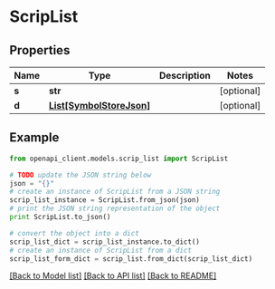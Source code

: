 # ScripList


## Properties

Name | Type | Description | Notes
------------ | ------------- | ------------- | -------------
**s** | **str** |  | [optional] 
**d** | [**List[SymbolStoreJson]**](SymbolStoreJson.md) |  | [optional] 

## Example

```python
from openapi_client.models.scrip_list import ScripList

# TODO update the JSON string below
json = "{}"
# create an instance of ScripList from a JSON string
scrip_list_instance = ScripList.from_json(json)
# print the JSON string representation of the object
print ScripList.to_json()

# convert the object into a dict
scrip_list_dict = scrip_list_instance.to_dict()
# create an instance of ScripList from a dict
scrip_list_form_dict = scrip_list.from_dict(scrip_list_dict)
```
[[Back to Model list]](../README.md#documentation-for-models) [[Back to API list]](../README.md#documentation-for-api-endpoints) [[Back to README]](../README.md)


